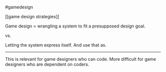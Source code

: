 #gamedesign 

[[game design strategies]]

Game design = wrangling a system to fit a presupposed design goal.

vs.

Letting the system express itself. And use that as.

---

This is relevant for game designers who can code.
More difficult for game designers who are dependent on coders.

